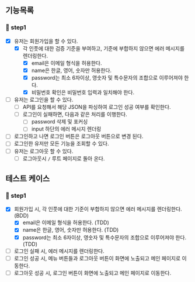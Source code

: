 ## 기능목록

### 🎯 step1

- [x] 유저는 회원가입을 할 수 있다.
  - [x] 각 인풋에 대한 검증 기준을 부여하고, 기준에 부합하지 않으면 에러 메시지를 렌더링한다.
    - [x] email은 이메일 형식을 허용한다.
    - [x] name은 한글, 영어, 숫자만 허용한다.
    - [x] password는 최소 6자이상, 영숫자 및 특수문자의 조합으로 이루어져야 한다.
    - [x] 비밀번호 확인은 비밀번호 입력과 일치해야 한다.
- [ ] 유저는 로그인을 할 수 있다.
  - [ ] API를 요청해서 해당 JSON을 파싱하여 로그인 성공 여부를 확인한다.
  - [ ] 로그인이 실패하면, 다음과 같은 처리를 이행한다.
    - [ ] password 삭제 및 포커싱
    - [ ] input 하단의 에러 메시지 렌더링
- [ ] 로그인하고 나면 로그인 버튼은 로그아웃 버튼으로 변경 된다.
- [ ] 로그인한 유저만 모든 기능을 조회할 수 있다.
- [ ] 유저는 로그아웃 할 수 있다.
  - [ ] 로그아웃시 `/` 루트 페이지로 돌아 온다.

## 테스트 케이스

### 🎯 step1

- [x] 회원가입 시, 각 인풋에 대한 기준이 부합하지 않으면 에러 메시지를 렌더링한다. (BDD)
  - [x] email은 이메일 형식을 허용한다. (TDD)
  - [x] name은 한글, 영어, 숫자만 허용한다. (TDD)
  - [x] password는 최소 6자이상, 영숫자 및 특수문자의 조합으로 이루어져야 한다. (TDD)
- [ ] 로그인 실패 시, 에러 메시지를 렌더링한다.
- [ ] 로그인 성공 시, 메뉴 버튼들과 로그아웃 버튼이 화면에 노출되고 메인 페이지로 이동한다.
- [ ] 로그아웃 성공 시, 로그인 버튼이 화면에 노출되고 메인 페이지로 이동한다.
